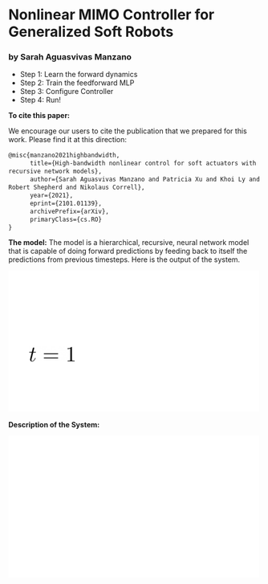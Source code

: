 # Nonlinear MIMO Controller for Generalized Soft Robots
### by Sarah Aguasvivas Manzano

- Step 1: Learn the forward dynamics
- Step 2: Train the feedforward MLP
- Step 3: Configure Controller
- Step 4: Run! 


**To cite this paper:**

We encourage our users to cite the publication that we prepared for this work. Please find it at this direction:
```
@misc{manzano2021highbandwidth,
      title={High-bandwidth nonlinear control for soft actuators with recursive network models}, 
      author={Sarah Aguasvivas Manzano and Patricia Xu and Khoi Ly and Robert Shepherd and Nikolaus Correll},
      year={2021},
      eprint={2101.01139},
      archivePrefix={arXiv},
      primaryClass={cs.RO}
}
```

**The model:** 
The model is a hierarchical, recursive, neural network model that is capable of doing forward predictions by feeding back to itself the predictions from previous timesteps. Here is the output of the system. 


<img src="https://github.com/sarahaguasvivas/nlsoft/blob/master/docs/neural_network_architecture.gif" alt="drawing" width="500"/>

**Description of the System:**

<img src="https://github.com/sarahaguasvivas/nlsoft/blob/master/docs/system_description.gif" alt="drawing" width="500"/>

